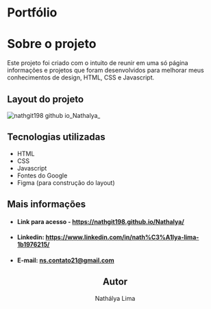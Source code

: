 # Portfólio
# Sobre o projeto
Este projeto foi criado com o intuito de reunir em uma só página informações e projetos que foram desenvolvidos para melhorar meus conhecimentos de design, HTML, CSS e Javascript.

## Layout do projeto
![nathgit198 github io_Nathalya_](https://user-images.githubusercontent.com/83317033/166175648-7f4d9012-87d1-43a2-bee4-3b679724fb23.png)

## Tecnologias utilizadas
- HTML
- CSS
- Javascript
- Fontes do Google
- Figma (para construção do layout)

## Mais informações
- #### Link para acesso - https://nathgit198.github.io/Nathalya/

- #### Linkedin: https://www.linkedin.com/in/nath%C3%A1lya-lima-1b1976215/

- #### E-mail: ns.contato21@gmail.com

<h2 align="center">Autor</h2>
<p align="center">Nathálya Lima </p>
